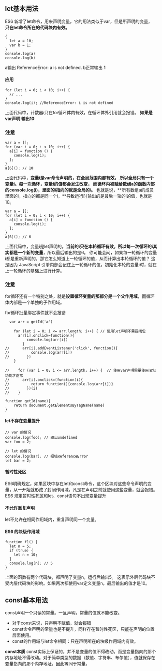 ## let基本用法
ES6 新增了let命令，用来声明变量。它的用法类似于var，但是所声明的变量，
**只在let命令所在的代码块内有效。**

```
{
  let a = 10;
  var b = 1;
}
console.log(a)
console.log(b)
```
a输出  ReferenceError: a is not defined.
b正常输出  1

#### 应用
```
for (let i = 0; i < 10; i++) {
  // ...
}
console.log(i); //ReferenceError: i is not defined
```
上面代码中，计数器i只在for循环体内有效，在循环体外引用就会报错。
**如果是var声明 输出10**

### 注意
```
var a = [];
for (var i = 0; i < 10; i++) {
  a[i] = function () {
    console.log(i);
  };
}
a[6](); // 10
```
上面代码中，**变量i是var命令声明的，在全局范围内都有效，
所以全局只有一个变量i。每一次循环，变量i的值都会发生改变，
而循环内被赋给数组a的函数内部的console.log(i)，里面的i指向的就是全局的i。**
也就是说，**所有数组a的成员里面的i，指向的都是同一个i，**导致运行时输出的是最后一轮的i的值，也就是10。
```
var a = [];
for (let i = 0; i < 10; i++) {
  a[i] = function () {
    console.log(i);
  };
}
a[6](); // 6
```
上面代码中，变量i是let声明的，**当前的i只在本轮循环有效，所以每一次循环的i其实都是一个新的变量**，所以最后输出的是6。
你可能会问，如果每一轮循环的变量i都是重新声明的，那它怎么知道上一轮循环的值，从而计算出本轮循环的值？
这是因为 JavaScript 引擎内部会记住上一轮循环的值，初始化本轮的变量i时，就在上一轮循环的基础上进行计算。

### 注意
for循环还有一个特别之处，就是**设置循环变量的那部分是一个父作用域**，而循环体内部是一个单独的子作用域。

for循环批量绑定事件就不会报错
```
  var arr = getId('a')

    for (let i = 0; i <= arr.length; i++) { // 使用let声明不需要闭包
      arr[i].onclick=function(){
          console.log(arr[i])
        }
//      arr[i].addEventListener('click', function(){
//          console.log(arr[i])
//        })
    }

//    for (var i = 0; i <= arr.length; i++) {  // 使用var声明需要使用闭包功能才正常
//      arr[i].onclick=(function(i){
//          return function(){console.log(arr[i])}
//        })(i)
//    }

function getId(name){
    return document.getElementsByTagName(name)
}
```

#### let不存在变量提升
```
// var 的情况
console.log(foo); // 输出undefined
var foo = 2;

// let 的情况
console.log(bar); // 报错ReferenceError
let bar = 2;
```
#### 暂时性死区
ES6明确规定，如果区块中存在let和const命令，这个区块对这些命令声明的变量，从一开始就形成了封闭作用域。凡是在声明之前就使用这些变量，就会报错。
ES6 规定暂时性死区和let、const语句不出现变量提升

#### 不允许重复声明
let不允许在相同作用域内，重复声明同一个变量。

#### ES6 的块级作用域
```
function f1() {
  let n = 5;
  if (true) {
    let n = 10;
  }
  console.log(n); // 5
}
```
上面的函数有两个代码块，都声明了变量n，运行后输出5。
这表示外层代码块不受内层代码块的影响。如果两次都使用var定义变量n，最后输出的值才是10。

## const基本用法
const声明一个只读的常量。一旦声明，常量的值就不能改变。
- 对于const来说，只声明不赋值，就会报错
- const命令声明的常量也是不提升，同样存在暂时性死区，只能在声明的位置后面使用。
- const的作用域与let命令相同：只在声明所在的块级作用域内有效。

**const本质**
const实际上保证的，并不是变量的值不得改动，而是变量指向的那个内存地址不得改动。对于简单类型的数据（数值、字符串、布尔值），值就保存在变量指向的那个内存地址，因此等同于常量。
